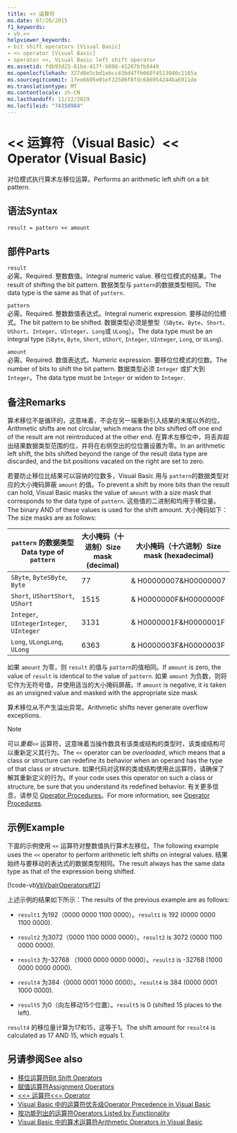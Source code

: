 ```yaml
---
title: << 运算符
ms.date: 07/20/2015
f1_keywords:
- vb.<<
helpviewer_keywords:
- bit shift operators [Visual Basic]
- << operator [Visual Basic]
- operator <<, Visual Basic left shift operator
ms.assetid: fdb93d25-81ba-417f-b808-41207bfb8440
ms.openlocfilehash: 327d0e5cbd1ebcc43bd47fb068f4513940c2165a
ms.sourcegitcommit: 17ee6605e01ef32506f8fdc686954244ba6911de
ms.translationtype: MT
ms.contentlocale: zh-CN
ms.lasthandoff: 11/22/2019
ms.locfileid: "74350984"
---
```

# <a name="-operator-visual-basic"></a><span data-ttu-id="f50f0-102">\<\< 运算符（Visual Basic）</span><span class="sxs-lookup"><span data-stu-id="f50f0-102">\<\< Operator (Visual Basic)</span></span>
<span data-ttu-id="f50f0-103">对位模式执行算术左移位运算。</span><span class="sxs-lookup"><span data-stu-id="f50f0-103">Performs an arithmetic left shift on a bit pattern.</span></span>  
  
## <a name="syntax"></a><span data-ttu-id="f50f0-104">语法</span><span class="sxs-lookup"><span data-stu-id="f50f0-104">Syntax</span></span>  
  
```vb  
result = pattern << amount  
```  
  
## <a name="parts"></a><span data-ttu-id="f50f0-105">部件</span><span class="sxs-lookup"><span data-stu-id="f50f0-105">Parts</span></span>  
 `result`  
 <span data-ttu-id="f50f0-106">必需。</span><span class="sxs-lookup"><span data-stu-id="f50f0-106">Required.</span></span> <span data-ttu-id="f50f0-107">整数数值。</span><span class="sxs-lookup"><span data-stu-id="f50f0-107">Integral numeric value.</span></span> <span data-ttu-id="f50f0-108">移位位模式的结果。</span><span class="sxs-lookup"><span data-stu-id="f50f0-108">The result of shifting the bit pattern.</span></span> <span data-ttu-id="f50f0-109">数据类型与 `pattern`的数据类型相同。</span><span class="sxs-lookup"><span data-stu-id="f50f0-109">The data type is the same as that of `pattern`.</span></span>  
  
 `pattern`  
 <span data-ttu-id="f50f0-110">必需。</span><span class="sxs-lookup"><span data-stu-id="f50f0-110">Required.</span></span> <span data-ttu-id="f50f0-111">整数数值表达式。</span><span class="sxs-lookup"><span data-stu-id="f50f0-111">Integral numeric expression.</span></span> <span data-ttu-id="f50f0-112">要移动的位模式。</span><span class="sxs-lookup"><span data-stu-id="f50f0-112">The bit pattern to be shifted.</span></span> <span data-ttu-id="f50f0-113">数据类型必须是整型（`SByte`、`Byte`、`Short`、`UShort`、`Integer`、`UInteger`、`Long`或 `ULong`）。</span><span class="sxs-lookup"><span data-stu-id="f50f0-113">The data type must be an integral type (`SByte`, `Byte`, `Short`, `UShort`, `Integer`, `UInteger`, `Long`, or `ULong`).</span></span>  
  
 `amount`  
 <span data-ttu-id="f50f0-114">必需。</span><span class="sxs-lookup"><span data-stu-id="f50f0-114">Required.</span></span> <span data-ttu-id="f50f0-115">数值表达式。</span><span class="sxs-lookup"><span data-stu-id="f50f0-115">Numeric expression.</span></span> <span data-ttu-id="f50f0-116">要移位位模式的位数。</span><span class="sxs-lookup"><span data-stu-id="f50f0-116">The number of bits to shift the bit pattern.</span></span> <span data-ttu-id="f50f0-117">数据类型必须 `Integer` 或扩大到 `Integer`。</span><span class="sxs-lookup"><span data-stu-id="f50f0-117">The data type must be `Integer` or widen to `Integer`.</span></span>  
  
## <a name="remarks"></a><span data-ttu-id="f50f0-118">备注</span><span class="sxs-lookup"><span data-stu-id="f50f0-118">Remarks</span></span>  
 <span data-ttu-id="f50f0-119">算术移位不是循环的，这意味着，不会在另一端重新引入结果的末尾以外的位。</span><span class="sxs-lookup"><span data-stu-id="f50f0-119">Arithmetic shifts are not circular, which means the bits shifted off one end of the result are not reintroduced at the other end.</span></span> <span data-ttu-id="f50f0-120">在算术左移位中，将丢弃超出结果数据类型范围的位，并将在右侧空出的位位置设置为零。</span><span class="sxs-lookup"><span data-stu-id="f50f0-120">In an arithmetic left shift, the bits shifted beyond the range of the result data type are discarded, and the bit positions vacated on the right are set to zero.</span></span>  
  
 <span data-ttu-id="f50f0-121">若要防止移位比结果可以容纳的位数多，Visual Basic 用与 `pattern`的数据类型对应的大小掩码屏蔽 `amount` 的值。</span><span class="sxs-lookup"><span data-stu-id="f50f0-121">To prevent a shift by more bits than the result can hold, Visual Basic masks the value of `amount` with a size mask that corresponds to the data type of `pattern`.</span></span> <span data-ttu-id="f50f0-122">这些值的二进制和均用于移位量。</span><span class="sxs-lookup"><span data-stu-id="f50f0-122">The binary AND of these values is used for the shift amount.</span></span> <span data-ttu-id="f50f0-123">大小掩码如下：</span><span class="sxs-lookup"><span data-stu-id="f50f0-123">The size masks are as follows:</span></span>  
  
|<span data-ttu-id="f50f0-124">`pattern` 的数据类型</span><span class="sxs-lookup"><span data-stu-id="f50f0-124">Data type of `pattern`</span></span>|<span data-ttu-id="f50f0-125">大小掩码（十进制）</span><span class="sxs-lookup"><span data-stu-id="f50f0-125">Size mask (decimal)</span></span>|<span data-ttu-id="f50f0-126">大小掩码（十六进制）</span><span class="sxs-lookup"><span data-stu-id="f50f0-126">Size mask (hexadecimal)</span></span>|  
|----------------------------|---------------------------|-------------------------------|  
|<span data-ttu-id="f50f0-127">`SByte`, `Byte`</span><span class="sxs-lookup"><span data-stu-id="f50f0-127">`SByte`, `Byte`</span></span>|<span data-ttu-id="f50f0-128">7</span><span class="sxs-lookup"><span data-stu-id="f50f0-128">7</span></span>|<span data-ttu-id="f50f0-129">& H00000007</span><span class="sxs-lookup"><span data-stu-id="f50f0-129">&H00000007</span></span>|  
|<span data-ttu-id="f50f0-130">`Short`, `UShort`</span><span class="sxs-lookup"><span data-stu-id="f50f0-130">`Short`, `UShort`</span></span>|<span data-ttu-id="f50f0-131">15</span><span class="sxs-lookup"><span data-stu-id="f50f0-131">15</span></span>|<span data-ttu-id="f50f0-132">& H0000000F</span><span class="sxs-lookup"><span data-stu-id="f50f0-132">&H0000000F</span></span>|  
|<span data-ttu-id="f50f0-133">`Integer`, `UInteger`</span><span class="sxs-lookup"><span data-stu-id="f50f0-133">`Integer`, `UInteger`</span></span>|<span data-ttu-id="f50f0-134">31</span><span class="sxs-lookup"><span data-stu-id="f50f0-134">31</span></span>|<span data-ttu-id="f50f0-135">& H0000001F</span><span class="sxs-lookup"><span data-stu-id="f50f0-135">&H0000001F</span></span>|  
|<span data-ttu-id="f50f0-136">`Long`, `ULong`</span><span class="sxs-lookup"><span data-stu-id="f50f0-136">`Long`, `ULong`</span></span>|<span data-ttu-id="f50f0-137">63</span><span class="sxs-lookup"><span data-stu-id="f50f0-137">63</span></span>|<span data-ttu-id="f50f0-138">& H0000003F</span><span class="sxs-lookup"><span data-stu-id="f50f0-138">&H0000003F</span></span>|  
  
 <span data-ttu-id="f50f0-139">如果 `amount` 为零，则 `result` 的值与 `pattern`的值相同。</span><span class="sxs-lookup"><span data-stu-id="f50f0-139">If `amount` is zero, the value of `result` is identical to the value of `pattern`.</span></span> <span data-ttu-id="f50f0-140">如果 `amount` 为负数，则将它作为无符号值，并使用适当的大小掩码屏蔽。</span><span class="sxs-lookup"><span data-stu-id="f50f0-140">If `amount` is negative, it is taken as an unsigned value and masked with the appropriate size mask.</span></span>  
  
 <span data-ttu-id="f50f0-141">算术移位从不产生溢出异常。</span><span class="sxs-lookup"><span data-stu-id="f50f0-141">Arithmetic shifts never generate overflow exceptions.</span></span>  
  
> [!NOTE]
> <span data-ttu-id="f50f0-142">可以*重载*`<<` 运算符，这意味着当操作数具有该类或结构的类型时，该类或结构可以重新定义其行为。</span><span class="sxs-lookup"><span data-stu-id="f50f0-142">The `<<` operator can be *overloaded*, which means that a class or structure can redefine its behavior when an operand has the type of that class or structure.</span></span> <span data-ttu-id="f50f0-143">如果代码对这样的类或结构使用此运算符，请确保了解其重新定义的行为。</span><span class="sxs-lookup"><span data-stu-id="f50f0-143">If your code uses this operator on such a class or structure, be sure that you understand its redefined behavior.</span></span> <span data-ttu-id="f50f0-144">有关更多信息，请参见 [Operator Procedures](../../../visual-basic/programming-guide/language-features/procedures/operator-procedures.md)。</span><span class="sxs-lookup"><span data-stu-id="f50f0-144">For more information, see [Operator Procedures](../../../visual-basic/programming-guide/language-features/procedures/operator-procedures.md).</span></span>  
  
## <a name="example"></a><span data-ttu-id="f50f0-145">示例</span><span class="sxs-lookup"><span data-stu-id="f50f0-145">Example</span></span>  
 <span data-ttu-id="f50f0-146">下面的示例使用 `<<` 运算符对整数值执行算术左移位。</span><span class="sxs-lookup"><span data-stu-id="f50f0-146">The following example uses the `<<` operator to perform arithmetic left shifts on integral values.</span></span> <span data-ttu-id="f50f0-147">结果始终与要移动的表达式的数据类型相同。</span><span class="sxs-lookup"><span data-stu-id="f50f0-147">The result always has the same data type as that of the expression being shifted.</span></span>  
  
 [!code-vb[VbVbalrOperators#12](~/samples/snippets/visualbasic/VS_Snippets_VBCSharp/VbVbalrOperators/VB/Class1.vb#12)]  
  
 <span data-ttu-id="f50f0-148">上述示例的结果如下所示：</span><span class="sxs-lookup"><span data-stu-id="f50f0-148">The results of the previous example are as follows:</span></span>  
  
- <span data-ttu-id="f50f0-149">`result1` 为192（0000 0000 1100 0000）。</span><span class="sxs-lookup"><span data-stu-id="f50f0-149">`result1` is 192 (0000 0000 1100 0000).</span></span>  
  
- <span data-ttu-id="f50f0-150">`result2` 为3072（0000 1100 0000 0000）。</span><span class="sxs-lookup"><span data-stu-id="f50f0-150">`result2` is 3072 (0000 1100 0000 0000).</span></span>  
  
- <span data-ttu-id="f50f0-151">`result3` 为-32768 （1000 0000 0000 0000）。</span><span class="sxs-lookup"><span data-stu-id="f50f0-151">`result3` is -32768 (1000 0000 0000 0000).</span></span>  
  
- <span data-ttu-id="f50f0-152">`result4` 为384（0000 0001 1000 0000）。</span><span class="sxs-lookup"><span data-stu-id="f50f0-152">`result4` is 384 (0000 0001 1000 0000).</span></span>  
  
- <span data-ttu-id="f50f0-153">`result5` 为0（向左移动15个位置）。</span><span class="sxs-lookup"><span data-stu-id="f50f0-153">`result5` is 0 (shifted 15 places to the left).</span></span>  
  
 <span data-ttu-id="f50f0-154">`result4` 的移位量计算为17和15，这等于1。</span><span class="sxs-lookup"><span data-stu-id="f50f0-154">The shift amount for `result4` is calculated as 17 AND 15, which equals 1.</span></span>  
  
## <a name="see-also"></a><span data-ttu-id="f50f0-155">另请参阅</span><span class="sxs-lookup"><span data-stu-id="f50f0-155">See also</span></span>

- [<span data-ttu-id="f50f0-156">移位运算符</span><span class="sxs-lookup"><span data-stu-id="f50f0-156">Bit Shift Operators</span></span>](../../../visual-basic/language-reference/operators/bit-shift-operators.md)
- [<span data-ttu-id="f50f0-157">赋值运算符</span><span class="sxs-lookup"><span data-stu-id="f50f0-157">Assignment Operators</span></span>](../../../visual-basic/language-reference/operators/assignment-operators.md)
- [<span data-ttu-id="f50f0-158"><<= 运算符</span><span class="sxs-lookup"><span data-stu-id="f50f0-158"><<= Operator</span></span>](../../../visual-basic/language-reference/operators/left-shift-assignment-operator.md)
- [<span data-ttu-id="f50f0-159">Visual Basic 中的运算符优先级</span><span class="sxs-lookup"><span data-stu-id="f50f0-159">Operator Precedence in Visual Basic</span></span>](../../../visual-basic/language-reference/operators/operator-precedence.md)
- [<span data-ttu-id="f50f0-160">按功能列出的运算符</span><span class="sxs-lookup"><span data-stu-id="f50f0-160">Operators Listed by Functionality</span></span>](../../../visual-basic/language-reference/operators/operators-listed-by-functionality.md)
- [<span data-ttu-id="f50f0-161">Visual Basic 中的算术运算符</span><span class="sxs-lookup"><span data-stu-id="f50f0-161">Arithmetic Operators in Visual Basic</span></span>](../../../visual-basic/programming-guide/language-features/operators-and-expressions/arithmetic-operators.md)
